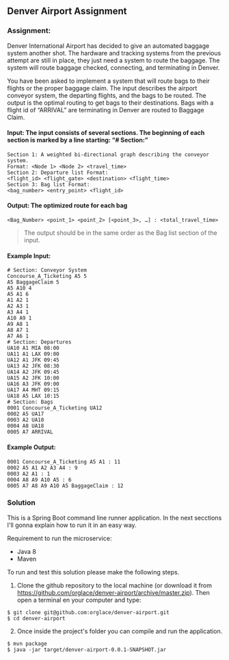 ## Denver Airport Assignment

### Assignment:

Denver International Airport has decided to give an automated baggage system another shot. The hardware and tracking systems from the previous attempt are still in place, they just need a system to route the baggage.  The system will route baggage checked, connecting, and terminating in Denver.
 
You have been asked to implement a system that will route bags to their flights or the proper baggage claim.  The input describes the airport conveyor system, the departing flights, and the bags to be routed.  The output is the optimal routing to get bags to their destinations.  Bags with a flight id of “ARRIVAL” are terminating in Denver are routed to Baggage Claim.

#### Input: The input consists of several sections.  The beginning of each section is marked by a line starting: “# Section:”
```
Section 1: A weighted bi-directional graph describing the conveyor system.
Format: <Node 1> <Node 2> <travel_time>
Section 2: Departure list Format:
<flight_id> <flight_gate> <destination> <flight_time>
Section 3: Bag list Format: 		
<bag_number> <entry_point> <flight_id>
```
#### Output: The optimized route for each bag
```
<Bag_Number> <point_1> <point_2> [<point_3>, …] : <total_travel_time>
```
> The output should be in the same order as the Bag list section of the input.

#### Example Input:
```
# Section: Conveyor System
Concourse_A_Ticketing A5 5
A5 BaggageClaim 5
A5 A10 4
A5 A1 6
A1 A2 1
A2 A3 1
A3 A4 1
A10 A9 1
A9 A8 1
A8 A7 1
A7 A6 1
# Section: Departures
UA10 A1 MIA 08:00
UA11 A1 LAX 09:00
UA12 A1 JFK 09:45
UA13 A2 JFK 08:30
UA14 A2 JFK 09:45
UA15 A2 JFK 10:00
UA16 A3 JFK 09:00
UA17 A4 MHT 09:15
UA18 A5 LAX 10:15
# Section: Bags
0001 Concourse_A_Ticketing UA12
0002 A5 UA17
0003 A2 UA10
0004 A8 UA18
0005 A7 ARRIVAL
```

#### Example Output:
```
0001 Concourse_A_Ticketing A5 A1 : 11
0002 A5 A1 A2 A3 A4 : 9
0003 A2 A1 : 1
0004 A8 A9 A10 A5 : 6
0005 A7 A8 A9 A10 A5 BaggageClaim : 12
```

### Solution
This is a Spring Boot command line runner application. In the next secctions I'll gonna explain how to run it in an easy way.

Requirement to run the microservice:
* Java 8
* Maven

To run and test this solution please make the following steps.

1. Clone the github repository to the local machine (or download it from https://github.com/orglace/denver-airport/archive/master.zip). Then open a terminal en your computer and type:

```
$ git clone git@github.com:orglace/denver-airport.git
$ cd denver-airport
```

2. Once inside the project's folder you can compile and run the application.

```
$ mvn package
$ java -jar target/denver-airport-0.0.1-SNAPSHOT.jar
```
